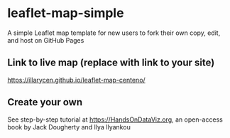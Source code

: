 # leaflet-map-simple
A simple Leaflet map template for new users to fork their own copy, edit, and host on GitHub Pages

## Link to live map (replace with link to your site)
https://illarycen.github.io/leaflet-map-centeno/
## Create your own
See step-by-step tutorial at https://HandsOnDataViz.org, an open-access book by Jack Dougherty and Ilya Ilyankou
